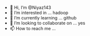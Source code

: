 - 👋 Hi, I’m @Niyaz143
- 👀 I’m interested in ... hadoop
- 🌱 I’m currently learning ... github
- 💞️ I’m looking to collaborate on ... yes
- 📫 How to reach me ...

<!---
Niyaz143/Niyaz143 is a ✨ special ✨ repository because its `README.md` (this file) appears on your GitHub profile.
You can click the Preview link to take a look at your changes.
--->
